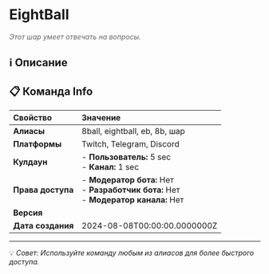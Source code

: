 # EightBall

<span style="color: #666; font-style: italic;">Этот шар умеет отвечать на вопросы.</span>

## ℹ️ Описание

## 📋 Команда Info

| **Свойство** | **Значение** |
|:----------------|:----------------|
| **Алиасы** | 8ball, eightball, eb, 8b, шар |
| **Платформы** | Twitch, Telegram, Discord |
| **Кулдаун** | - **Пользователь:** 5 sec<br> - **Канал:** 1 sec |
| **Права доступа** | - **Модератор бота:** Нет<br> - **Разработчик бота:** Нет<br> - **Модератор канала:** Нет |
| **Версия** |  |
| **Дата создания** | 2024-08-08T00:00:00.0000000Z |

---

💡 *Совет: Используйте команду любым из алиасов для более быстрого доступа.*

